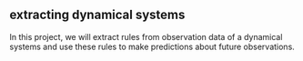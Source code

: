 ## extracting dynamical systems

In this project, we will extract rules from observation data of a dynamical systems and use 
these rules to make predictions about future observations.
